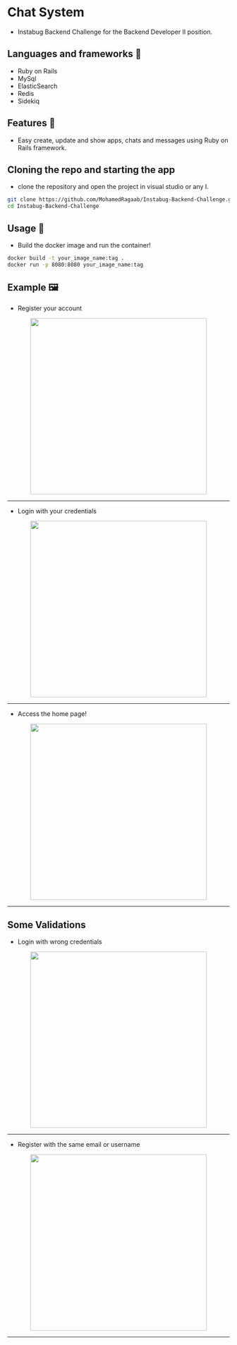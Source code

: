 # Chat System
* Instabug Backend Challenge for the Backend Developer II position.
## Languages and frameworks 📑
* Ruby on Rails
* MySql
* ElasticSearch
* Redis
* Sidekiq
## Features 🥇
* Easy create, update and show apps, chats and messages using Ruby on Rails framework.
## Cloning the repo and starting the app
* clone the repository and open the project in visual studio or any I.
``` bash
git clone https://github.com/MohamedRagaab/Instabug-Backend-Challenge.git
cd Instabug-Backend-Challenge
```
## Usage 🚀
* Build the docker image and run the container!
``` bash
docker build -t your_image_name:tag .
docker run -p 8080:8080 your_image_name:tag
```
## Example 🖼️
* Register your account
<div align='center'>
<img height="400px" src="https://github.com/MohamedRagaab/MohamedRagaab/assets/38363762/1e8ec78e-3caa-4ab1-b837-c1c1f7ee54f7">
<hr/>
</div>

* Login with your credentials
<div align='center'>
<img height="400px" src="https://github.com/MohamedRagaab/MohamedRagaab/assets/38363762/1f45f519-48f5-4e63-95ec-420fce4520c2">
<hr/>
</div>

* Access the home page!
<div align='center'>
<img height="400px" src="https://github.com/MohamedRagaab/MohamedRagaab/assets/38363762/99e7544d-5b6a-4ab7-a145-636fe1841469">
<hr/>
</div>

## Some Validations
* Login with wrong credentials
<div align='center'>
<img height="400px" src="https://github.com/MohamedRagaab/MohamedRagaab/assets/38363762/b1bd7b41-33d2-4803-8845-2cff4937bd7d">
<hr/>
</div>

* Register with the same email or username
<div align='center'>
<img height="400px" src="https://github.com/MohamedRagaab/MohamedRagaab/assets/38363762/c2f016af-321d-45e7-a4da-55db41d07de9">
<hr/>
</div>
